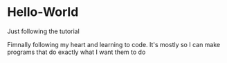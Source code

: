 # Hello-World
Just following the tutorial

Fimnally following my heart and learning to code.  It's mostly so I can make programs that do exactly what I want them to do
